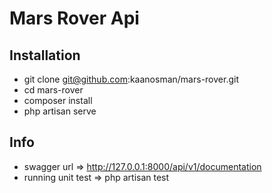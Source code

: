 # Mars Rover Api

## Installation

- git clone git@github.com:kaanosman/mars-rover.git
- cd mars-rover  
- composer install
- php artisan serve

## Info

- swagger url => http://127.0.0.1:8000/api/v1/documentation
- running unit test => php artisan test
